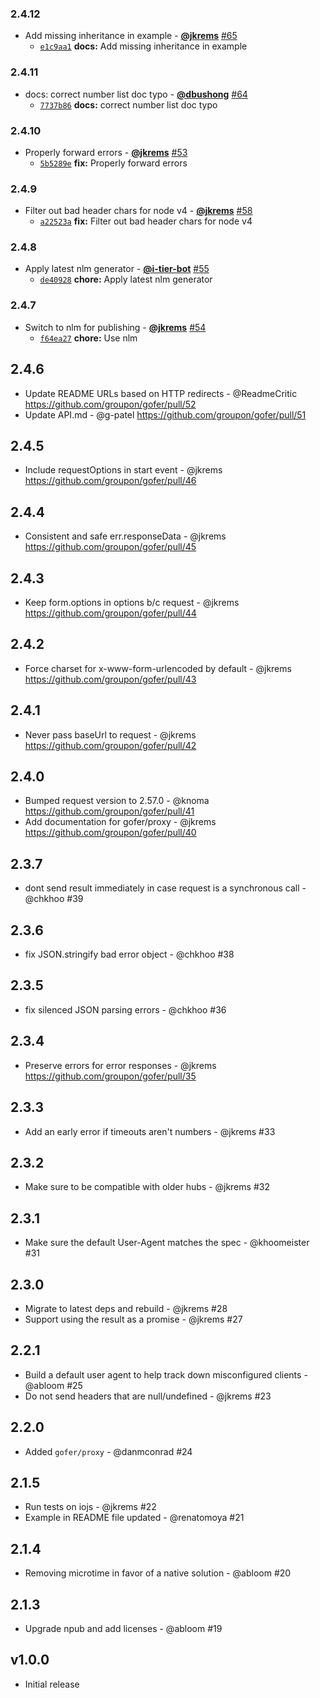 ### 2.4.12

* Add missing inheritance in example - **[@jkrems](https://github.com/jkrems)** [#65](https://github.com/groupon/gofer/pull/65)
  - [`e1c9aa1`](https://github.com/groupon/gofer/commit/e1c9aa1afb9a3e0800ea097cdb17a4022333a151) **docs:** Add missing inheritance in example


### 2.4.11

* docs: correct number list doc typo - **[@dbushong](https://github.com/dbushong)** [#64](https://github.com/groupon/gofer/pull/64)
  - [`7737b86`](https://github.com/groupon/gofer/commit/7737b8693a675d8a5e1244d6231e1f67d0d5283b) **docs:** correct number list doc typo


### 2.4.10

* Properly forward errors - **[@jkrems](https://github.com/jkrems)** [#53](https://github.com/groupon/gofer/pull/53)
  - [`5b5289e`](https://github.com/groupon/gofer/commit/5b5289eba138292271509b56930ba7463ff3c483) **fix:** Properly forward errors


### 2.4.9

* Filter out bad header chars for node v4 - **[@jkrems](https://github.com/jkrems)** [#58](https://github.com/groupon/gofer/pull/58)
  - [`a22523a`](https://github.com/groupon/gofer/commit/a22523a3e197e70b43e3365b89c7ca59ba8d5c72) **fix:** Filter out bad header chars for node v4


### 2.4.8

* Apply latest nlm generator - **[@i-tier-bot](https://github.com/i-tier-bot)** [#55](https://github.com/groupon/gofer/pull/55)
  - [`de40928`](https://github.com/groupon/gofer/commit/de40928d7de1bc5508671c8ac771c42f93c99ee2) **chore:** Apply latest nlm generator


### 2.4.7

* Switch to nlm for publishing - **[@jkrems](https://github.com/jkrems)** [#54](https://github.com/groupon/gofer/pull/54)
  - [`f64ea27`](https://github.com/groupon/gofer/commit/f64ea27fcf89d8e3321f52fbfd60b7581839cf83) **chore:** Use nlm


2.4.6
-----
* Update README URLs based on HTTP redirects - @ReadmeCritic
  https://github.com/groupon/gofer/pull/52
* Update API.md - @g-patel
  https://github.com/groupon/gofer/pull/51

2.4.5
-----
* Include requestOptions in start event - @jkrems
  https://github.com/groupon/gofer/pull/46

2.4.4
-----
* Consistent and safe err.responseData - @jkrems
  https://github.com/groupon/gofer/pull/45

2.4.3
-----
* Keep form.options in options b/c request - @jkrems
  https://github.com/groupon/gofer/pull/44

2.4.2
-----
* Force charset for x-www-form-urlencoded by default - @jkrems
  https://github.com/groupon/gofer/pull/43

2.4.1
-----
* Never pass baseUrl to request - @jkrems
  https://github.com/groupon/gofer/pull/42

2.4.0
-----
* Bumped request version to 2.57.0 - @knoma
  https://github.com/groupon/gofer/pull/41
* Add documentation for gofer/proxy - @jkrems
  https://github.com/groupon/gofer/pull/40

2.3.7
-----
* dont send result immediately in case request is a synchronous call - @chkhoo #39

2.3.6
-----
* fix JSON.stringify bad error object - @chkhoo #38

2.3.5
-----
* fix silenced JSON parsing errors - @chkhoo #36

2.3.4
-----
* Preserve errors for error responses - @jkrems
  https://github.com/groupon/gofer/pull/35

2.3.3
-----
* Add an early error if timeouts aren't numbers - @jkrems #33

2.3.2
-----
* Make sure to be compatible with older hubs - @jkrems #32

2.3.1
-----
* Make sure the default User-Agent matches the spec - @khoomeister #31

2.3.0
-----
* Migrate to latest deps and rebuild - @jkrems #28
* Support using the result as a promise - @jkrems #27

2.2.1
-----
* Build a default user agent to help track down misconfigured clients - @abloom #25
* Do not send headers that are null/undefined - @jkrems #23

2.2.0
-----
* Added `gofer/proxy` - @danmconrad #24

2.1.5
-----
* Run tests on iojs - @jkrems #22
* Example in README file updated - @renatomoya #21

2.1.4
-----
* Removing microtime in favor of a native solution - @abloom #20

2.1.3
-----
* Upgrade npub and add licenses - @abloom #19

v1.0.0
------
* Initial release
